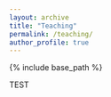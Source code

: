 ```yaml
---
layout: archive
title: "Teaching"
permalink: /teaching/
author_profile: true
---
```


{% include base_path %}

TEST
